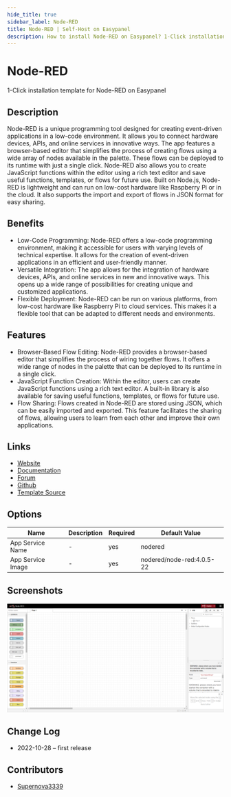 ```yaml
---
hide_title: true
sidebar_label: Node-RED
title: Node-RED | Self-Host on Easypanel
description: How to install Node-RED on Easypanel? 1-Click installation template for Node-RED on Easypanel
---
```


<!-- generated -->

# Node-RED

1-Click installation template for Node-RED on Easypanel

## Description

Node-RED is a unique programming tool designed for creating event-driven applications in a low-code environment. It allows you to connect hardware devices, APIs, and online services in innovative ways. The app features a browser-based editor that simplifies the process of creating flows using a wide array of nodes available in the palette. These flows can be deployed to its runtime with just a single click. Node-RED also allows you to create JavaScript functions within the editor using a rich text editor and save useful functions, templates, or flows for future use. Built on Node.js, Node-RED is lightweight and can run on low-cost hardware like Raspberry Pi or in the cloud. It also supports the import and export of flows in JSON format for easy sharing.

## Benefits

- Low-Code Programming: Node-RED offers a low-code programming environment, making it accessible for users with varying levels of technical expertise. It allows for the creation of event-driven applications in an efficient and user-friendly manner.
- Versatile Integration: The app allows for the integration of hardware devices, APIs, and online services in new and innovative ways. This opens up a wide range of possibilities for creating unique and customized applications.
- Flexible Deployment: Node-RED can be run on various platforms, from low-cost hardware like Raspberry Pi to cloud services. This makes it a flexible tool that can be adapted to different needs and environments.

## Features

- Browser-Based Flow Editing: Node-RED provides a browser-based editor that simplifies the process of wiring together flows. It offers a wide range of nodes in the palette that can be deployed to its runtime in a single click.
- JavaScript Function Creation: Within the editor, users can create JavaScript functions using a rich text editor. A built-in library is also available for saving useful functions, templates, or flows for future use.
- Flow Sharing: Flows created in Node-RED are stored using JSON, which can be easily imported and exported. This feature facilitates the sharing of flows, allowing users to learn from each other and improve their own applications.

## Links

- [Website](https://nodered.org/)
- [Documentation](https://nodered.org/docs/)
- [Forum](https://discourse.nodered.org/)
- [Github](https://github.com/node-red)
- [Template Source](https://github.com/easypanel-io/templates/tree/main/templates/nodered)

## Options

Name | Description | Required | Default Value
-|-|-|-
App Service Name | - | yes | nodered
App Service Image | - | yes | nodered/node-red:4.0.5-22

## Screenshots

![Node-RED Screenshot](./assets/screenshot.png)

## Change Log

- 2022-10-28 – first release

## Contributors

- [Supernova3339](https://github.com/Supernova3339)
